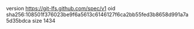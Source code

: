 version https://git-lfs.github.com/spec/v1
oid sha256:108501f376023be9f6a5613c6146127f6ca2bb55fed3b8658d991a7a5d35bdca
size 1434
